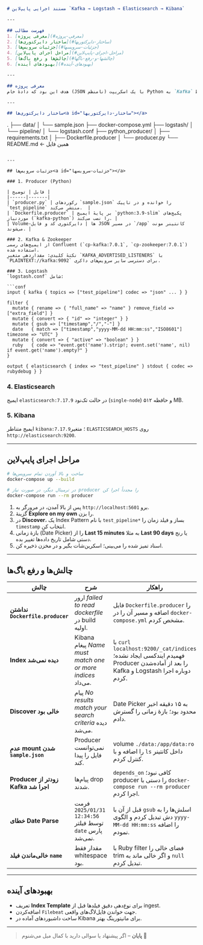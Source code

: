 ```markdown
# مستند اجرایی پایپ‌لاین `Kafka → Logstash → Elasticsearch → Kibana`

---

## فهرست مطالب
1. [معرفی پروژه](#معرفی-پروژه)  
2. [ساختار دایرکتوری‌ها](#ساختار-دایرکتوریها)  
3. [جزئیات سرویس‌ها](#جزئیات-سرویسها)  
4. [مراحل اجرای پایپ‌لاین](#مراحل-اجرای-پایپ‌لاین)  
5. [چالش‌ها و رفع باگ‌ها](#چالشها-و-رفع-باگها)  
6. [بهبودهای آینده](#بهبودهای-آینده)

---

## معرفی پروژه
هدف این بود که دادهٔ خام (JSON نامنظم) با یک اسکریپت Python به `Kafka` ارسال شود، توسط `Logstash` پاک‌سازی و نرمال گردد و در نهایت در ایندکسی به نام `test_pipeline` داخل `Elasticsearch` ذخیره شود؛ سپس داده در `Kibana` قابل مشاهده و تحلیل باشد.

---

## ساختار دایرکتوری‌ها<a id="ساختار-دایرکتوریها"></a>

```
.
├── data/
│   └── sample.json
├── docker-compose.yml
├── logstash/
│   └── pipeline/
│       └── logstash.conf
├── python_producer/
│   ├── requirements.txt
│   ├── Dockerfile.producer
│   └── producer.py
└── README.md   ← همین فایل
```

---

## جزئیات سرویس‌ها<a id="جزئیات-سرویسها"></a>

### 1. Producer (Python)

| فایل | توضیح |
|------|-------|
| `producer.py` | رکوردهای `sample.json` را خوانده و در تاپیک `test_pipeline` منتشر می‌کند.  |
| `Dockerfile.producer` | بر پایهٔ ‌ایمیج `python:3.9-slim` پکیج‌های موردنیاز (`kafka-python`) را نصب می‌کند. |
| Volume‑ها | دایرکتوری کد و فایل JSON در مسیر `/app` کانتینر مونت می‌شوند. |

### 2. Kafka & Zookeeper
از ایمیج‌های رسمی Confluent (`cp-kafka:7.0.1`, `cp-zookeeper:7.0.1`) استفاده شده.  
نکتهٔ کلیدی: مقداردهی متغیر `KAFKA_ADVERTISED_LISTENERS` با `PLAINTEXT://kafka:9092` برای دسترسی سایر سرویس‌های داکری.

### 3. Logstash
`logstash.conf` شامل:

```conf
input { kafka { topics => ["test_pipeline"] codec => "json" ... } }

filter {
  mutate { rename => { "full_name" => "name" } remove_field => ["extra_field"] }
  mutate { convert => { "id" => "integer" } }
  mutate { gsub => ["timestamp","/","-"] }
  date   { match => ["timestamp","yyyy-MM-dd HH:mm:ss","ISO8601"] timezone => "UTC" }
  mutate { convert => { "active" => "boolean" } }
  ruby   { code => "event.get('name').strip!; event.set('name', nil) if event.get('name').empty?" }
}

output { elasticsearch { index => "test_pipeline" } stdout { codec => rubydebug } }
```

### 4. Elasticsearch
ایمیج `elasticsearch:7.17.9` در حالت تک‌نود (`single-node`) و حافظه ۵۱۲ MB.

### 5. Kibana
ایمیج متناظر `kibana:7.17.9`؛ متغیر `ELASTICSEARCH_HOSTS` روی `http://elasticsearch:9200`.

---

## مراحل اجرای پایپ‌لاین<a id="مراحل-اجرای-پایپ-لاین"></a>

```bash
# ساخت و بالا آوردن تمام سرویس‌ها
docker-compose up --build

# در ترمینال دیگر، در صورت نیاز producer را مجدداً اجرا کن
docker-compose run --rm producer
```

1. پس از بالا آمدن، در مرورگر به `http://localhost:5601` برو.  
2. گزینهٔ **Explore on my own** را بزن.  
3. در **Discover**، یک Index Pattern با نام `test_pipeline*` بساز و فیلد زمان را `timestamp` انتخاب کن.  
4. بازهٔ زمانی (Date Picker) را از **Last 15 minutes** به مثلا **Last 90 days** یا رنج دستی شامل تاریخ داده‌ها تغییر بده.  
5. اسناد تمیز شده را می‌بینی؛ اسکرین‌شات بگیر و در مخزن ذخیره کن.

---

## چالش‌ها و رفع باگ‌ها<a id="چالشها-و-رفع-باگها"></a>

| چالش | شرح | راهکار |
|------|-----|--------|
| **نداشتن `Dockerfile.producer`** | ارور *failed to read dockerfile* در build اولیه. | فایل `Dockerfile.producer` را اضافه و مسیر آن را در `docker-compose.yml` مشخص کردم. |
| **Index دیده نمی‌شد** | Kibana پیغام *Name must match one or more indices* می‌داد. | با `curl localhost:9200/_cat/indices` فهمیدم ایندکسی ایجاد نشده؛ Producer را بعد از آماده‌شدن Kafka و Logstash دوباره اجرا کردم. |
| **Discover خالی بود** | پیام *No results match your search criteria* دیده می‌شد. | Date Picker به ۱۵ دقیقه اخیر محدود بود؛ بازهٔ زمانی را گسترش دادم. |
| **عدمِ mount شدن `sample.json`** | Producer نمی‌توانست فایل را پیدا کند. | volume `./data:/app/data:ro` را اضافه و با `ls` داخل کانتینر کنترل کردم. |
| **Producer زودتر از Kafka اجرا شد** | پیام‌ها drop شدند. | `depends_on` کافی نبود؛ producer را دستی با `docker-compose run --rm producer` اجرا کردم. |
| **خطای Date Parse** | فرمت `2025/01/31 12:34:56` توسط فیلتر `date` پارس نمی‌شد. | قبل از آن با `gsub` اسلش‌ها را به دش تبدیل کردم و الگوی `yyyy-MM-dd HH:mm:ss` را اضافه نمودم. |
| **خالی‌ماندن فیلد `name`** | مقدار فقط whitespace بود. | با Ruby filter فضای خالی را trim و اگر خالی ماند به `null` تبدیل کردم. |

---

## بهبودهای آینده<a id="بهبودهای-آینده"></a>

* تعریف **Index Template** برای نوع‌دهی دقیق فیلدها قبل از ingest.  
* اضافه‌کردن `Filebeat` جهت خواندن فایل‌لاگ‌های واقعی.  
* ساخت داشبوردهای آماده در Kibana برای مانیتورینگ بهتر.

---

> **پایان** – اگر پیشنهاد یا سوالی دارید با کمال میل می‌شنوم 🤝
```